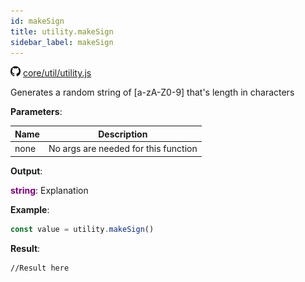 ```yaml
---
id: makeSign
title: utility.makeSign
sidebar_label: makeSign
---
```

![](/img/github.png) [core/util/utility.js](https://github.com/TrustedSourceLeaks/LeakedServer/blob/master/core/util/utility.js)

Generates a random string of [a-zA-Z0-9] that's length in characters 

**Parameters**:

Name  |   Description 
----------- |   -----------
none  |  No args are needed for this function


**Output**:

**<font color="purple">string</font>**: Explanation


**Example**:
```js
const value = utility.makeSign()
```

**Result**:
```
//Result here
```